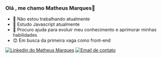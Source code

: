 ### Olá , me chamo Matheus Marques👋

- 🔭 Não estou trabalhando atualmente
- 🌱 Estudo Javascript atualmente
- 🤔 Procuro ajuda para evoluir meu conhecimento e aprimorar minhas habilidades
- 😊 Em busca da primeira vaga como front-end

<div>
  <a href="https://www.linkedin.com/in/matheus-marques-b5bb17205/"> <img src="https://img.shields.io/badge/LinkedIn-0077B5?style=for-the-badge&logo=linkedin&logoColor=white" alt="Linkedin do Matheus Marques"></a>
 <a href="mailto:https:matheus.marques01@gmail.com"><img src="https://img.shields.io/badge/Gmail-D14836?style=for-the-badge&logo=gmail&logoColor=white" alt="Email de contato"></a>
 </div>

